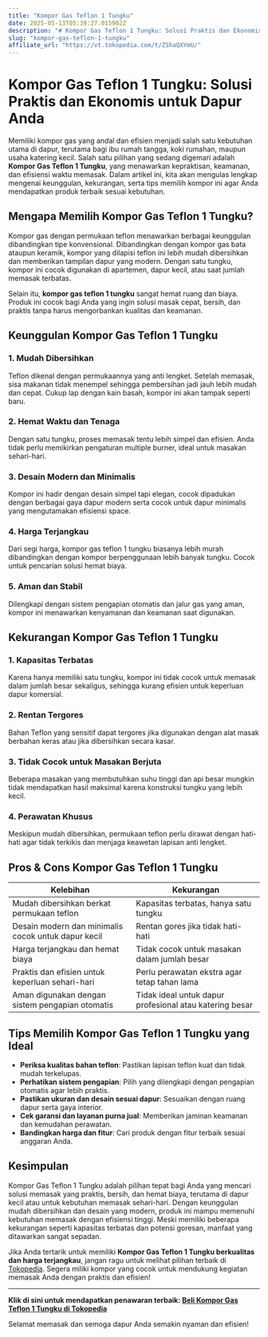 ```yaml
---
title: "Kompor Gas Teflon 1 Tungku"
date: 2025-05-13T05:39:27.015902Z
description: "# Kompor Gas Teflon 1 Tungku: Solusi Praktis dan Ekonomis untuk Dapur Anda..."
slug: "kompor-gas-teflon-1-tungku"
affiliate_url: "https://vt.tokopedia.com/t/ZShaQXYmU/"
---
```

# Kompor Gas Teflon 1 Tungku: Solusi Praktis dan Ekonomis untuk Dapur Anda

Memiliki kompor gas yang andal dan efisien menjadi salah satu kebutuhan utama di dapur, terutama bagi ibu rumah tangga, koki rumahan, maupun usaha katering kecil. Salah satu pilihan yang sedang digemari adalah **Kompor Gas Teflon 1 Tungku**, yang menawarkan kepraktisan, keamanan, dan efisiensi waktu memasak. Dalam artikel ini, kita akan mengulas lengkap mengenai keunggulan, kekurangan, serta tips memilih kompor ini agar Anda mendapatkan produk terbaik sesuai kebutuhan.

## Mengapa Memilih Kompor Gas Teflon 1 Tungku?

Kompor gas dengan permukaan teflon menawarkan berbagai keunggulan dibandingkan tipe konvensional. Dibandingkan dengan kompor gas bata ataupun keramik, kompor yang dilapisi teflon ini lebih mudah dibersihkan dan memberikan tampilan dapur yang modern. Dengan satu tungku, kompor ini cocok digunakan di apartemen, dapur kecil, atau saat jumlah memasak terbatas.

Selain itu, **kompor gas teflon 1 tungku** sangat hemat ruang dan biaya. Produk ini cocok bagi Anda yang ingin solusi masak cepat, bersih, dan praktis tanpa harus mengorbankan kualitas dan keamanan.

## Keunggulan Kompor Gas Teflon 1 Tungku

### 1. Mudah Dibersihkan
Teflon dikenal dengan permukaannya yang anti lengket. Setelah memasak, sisa makanan tidak menempel sehingga pembersihan jadi jauh lebih mudah dan cepat. Cukup lap dengan kain basah, kompor ini akan tampak seperti baru.

### 2. Hemat Waktu dan Tenaga
Dengan satu tungku, proses memasak tentu lebih simpel dan efisien. Anda tidak perlu memikirkan pengaturan multiple burner, ideal untuk masakan sehari-hari.

### 3. Desain Modern dan Minimalis
Kompor ini hadir dengan desain simpel tapi elegan, cocok dipadukan dengan berbagai gaya dapur modern serta cocok untuk dapur minimalis yang mengutamakan efisiensi space.

### 4. Harga Terjangkau
Dari segi harga, kompor gas teflon 1 tungku biasanya lebih murah dibandingkan dengan kompor berpenggunaan lebih banyak tungku. Cocok untuk pencarian solusi hemat biaya.

### 5. Aman dan Stabil
Dilengkapi dengan sistem pengapian otomatis dan jalur gas yang aman, kompor ini menawarkan kenyamanan dan keamanan saat digunakan.

## Kekurangan Kompor Gas Teflon 1 Tungku

### 1. Kapasitas Terbatas
Karena hanya memiliki satu tungku, kompor ini tidak cocok untuk memasak dalam jumlah besar sekaligus, sehingga kurang efisien untuk keperluan dapur komersial.

### 2. Rentan Tergores
Bahan Teflon yang sensitif dapat tergores jika digunakan dengan alat masak berbahan keras atau jika dibersihkan secara kasar.

### 3. Tidak Cocok untuk Masakan Berjuta
Beberapa masakan yang membutuhkan suhu tinggi dan api besar mungkin tidak mendapatkan hasil maksimal karena konstruksi tungku yang lebih kecil.

### 4. Perawatan Khusus
Meskipun mudah dibersihkan, permukaan teflon perlu dirawat dengan hati-hati agar tidak terkikis dan menjaga keawetan lapisan anti lengket.

## Pros & Cons Kompor Gas Teflon 1 Tungku

| Kelebihan | Kekurangan |
|---|---|
| Mudah dibersihkan berkat permukaan teflon | Kapasitas terbatas, hanya satu tungku |
| Desain modern dan minimalis cocok untuk dapur kecil | Rentan gores jika tidak hati-hati |
| Harga terjangkau dan hemat biaya | Tidak cocok untuk masakan dalam jumlah besar |
| Praktis dan efisien untuk keperluan sehari-hari | Perlu perawatan ekstra agar tetap tahan lama |
| Aman digunakan dengan sistem pengapian otomatis | Tidak ideal untuk dapur profesional atau katering besar |

## Tips Memilih Kompor Gas Teflon 1 Tungku yang Ideal

- **Periksa kualitas bahan teflon**: Pastikan lapisan teflon kuat dan tidak mudah terkelupas.
- **Perhatikan sistem pengapian**: Pilih yang dilengkapi dengan pengapian otomatis agar lebih praktis.
- **Pastikan ukuran dan desain sesuai dapur**: Sesuaikan dengan ruang dapur serta gaya interior.
- **Cek garansi dan layanan purna jual**: Memberikan jaminan keamanan dan kemudahan perawatan.
- **Bandingkan harga dan fitur**: Cari produk dengan fitur terbaik sesuai anggaran Anda.

## Kesimpulan

Kompor Gas Teflon 1 Tungku adalah pilihan tepat bagi Anda yang mencari solusi memasak yang praktis, bersih, dan hemat biaya, terutama di dapur kecil atau untuk kebutuhan memasak sehari-hari. Dengan keunggulan mudah dibersihkan dan desain yang modern, produk ini mampu memenuhi kebutuhan memasak dengan efisiensi tinggi. Meski memiliki beberapa kekurangan seperti kapasitas terbatas dan potensi goresan, manfaat yang ditawarkan sangat sepadan.

Jika Anda tertarik untuk memiliki **Kompor Gas Teflon 1 Tungku berkualitas dan harga terjangkau**, jangan ragu untuk melihat pilihan terbaik di [Tokopedia](https://vt.tokopedia.com/t/ZShaQXYmU/). Segera miliki kompor yang cocok untuk mendukung kegiatan memasak Anda dengan praktis dan efisien!

---

**Klik di sini untuk mendapatkan penawaran terbaik: [Beli Kompor Gas Teflon 1 Tungku di Tokopedia](https://vt.tokopedia.com/t/ZShaQXYmU/)**

Selamat memasak dan semoga dapur Anda semakin nyaman dan efisien!